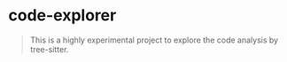# code-explorer

> This is a highly experimental project to explore the code analysis by tree-sitter.
